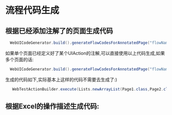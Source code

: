 # 流程代码生成

## 根据已经添加注解了的页面生成代码

```java
  WebUICodeGenerator.build().generateFlowCodesForAnnotatedPage("flowName",PageClass1);
```

如果单个页面已经定义好了某个UIAction的注解,可以直接使用以上代码生成,如果多个页面的话:

```java
  WebUICodeGenerator.build().generateFlowCodesForAnnotatedPage("flowName",PageClass1,PageClass2,PageClass3);
```

生成的代码如下,实际基本上这样的代码不需要去生成了:)

```java
   WebTestActionBuilder.execute(Lists.newArrayList(Page1.class,Page2.class),"flowName",driver,testdata);

```

## 根据Excel的操作描述生成代码:

